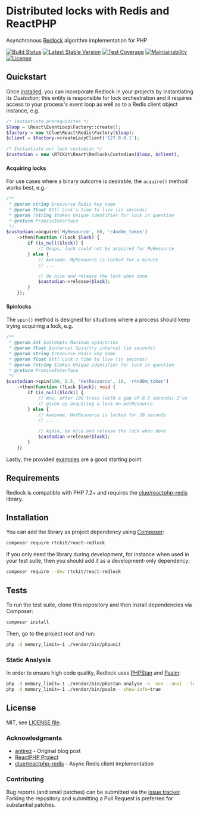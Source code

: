 # Distributed locks with Redis and ReactPHP

Asynchronous [Redlock](https://redis.io/topics/distlock) algorithm implementation for PHP

[![Build Status](https://travis-ci.com/rtckit/reactphp-redlock.svg?branch=main)](https://travis-ci.com/rtckit/reactphp-redlock)
[![Latest Stable Version](https://poser.pugx.org/rtckit/react-redlock/v/stable.png)](https://packagist.org/packages/rtckit/react-redlock)
[![Test Coverage](https://api.codeclimate.com/v1/badges/aff5ee8e8ef3b51689c2/test_coverage)](https://codeclimate.com/github/rtckit/reactphp-redlock/test_coverage)
[![Maintainability](https://api.codeclimate.com/v1/badges/aff5ee8e8ef3b51689c2/maintainability)](https://codeclimate.com/github/rtckit/reactphp-redlock/maintainability)
[![License](https://img.shields.io/badge/license-MIT-blue)](LICENSE)

## Quickstart

Once [installed](#installation), you can incorporate Redlock in your projects by instantiating its _Custodian_; this entity is responsible for lock orchestration and it requires access to your process's event loop as well as to a Redis client object instance, e.g.

```php
/* Instantiate prerequisites */
$loop = \React\EventLoop\Factory::create();
$factory = new \Clue\React\Redis\Factory($loop);
$client = $factory->createLazyClient('127.0.0.1');

/* Instantiate our lock custodian */
$custodian = new \RTCKit\React\Redlock\Custodian($loop, $client);
```

#### Acquiring locks

For use cases where a binary outcome is desirable, the `acquire()` method works best, e.g.:

```php
/**
 * @param string $resource Redis key name
 * @param float $ttl Lock's time to live (in seconds)
 * @param ?string $token Unique identifier for lock in question
 * @return PromiseInterface
 */
$custodian->acquire('MyResource', 60, 'r4nd0m_token')
    ->then(function (?Lock $lock) {
        if (is_null($lock)) {
            // Ooops, lock could not be acquired for MyResource
        } else {
            // Awesome, MyResource is locked for a minute
            // ...

            // Be nice and release the lock when done
            $custodian->release($lock);
        }
    });
```

#### Spinlocks

The `spin()` method is designed for situations where a process should keep trying acquiring a lock, e.g.

```php
/**
 * @param int $attempts Maximum spin/tries
 * @param float $interval Spin/try interval (in seconds)
 * @param string $resource Redis key name
 * @param float $ttl Lock's time to live (in seconds)
 * @param ?string $token Unique identifier for lock in question
 * @return PromiseInterface
 */
$custodian->spin(100, 0.5, 'HotResource', 10, 'r4nd0m_token')
    ->then(function (?Lock $lock): void {
        if (is_null($lock)) {
            // Wow, after 100 tries (with a gap of 0.5 seconds) I've
            // given up acquiring a lock on HotResource
        } else {
            // Awesome, HotResource is locked for 10 seconds
            // ...

            // Again, be nice and release the lock when done
            $custodian->release($lock);
        }
    })
```

Lastly, the provided [examples](examples) are a good starting point.

## Requirements

Redlock is compatible with PHP 7.2+ and requires the [clue/reactphp-redis](https://github.com/clue/reactphp-redis) library.

## Installation

You can add the library as project dependency using [Composer](https://getcomposer.org/):

```sh
composer require rtckit/react-redlock
```

If you only need the library during development, for instance when used in your test suite, then you should add it as a development-only dependency:

```sh
composer require --dev rtckit/react-redlock
```

## Tests

To run the test suite, clone this repository and then install dependencies via Composer:

```sh
composer install
```

Then, go to the project root and run:

```bash
php -d memory_limit=-1 ./vendor/bin/phpunit
```

### Static Analysis

In order to ensure high code quality, Redlock uses [PHPStan](https://github.com/phpstan/phpstan) and [Psalm](https://github.com/vimeo/psalm):

```sh
php -d memory_limit=-1 ./vendor/bin/phpstan analyse -n -vvv --ansi --level=max src
php -d memory_limit=-1 ./vendor/bin/psalm --show-info=true
```

## License

MIT, see [LICENSE file](LICENSE).

### Acknowledgments

* [antirez](http://antirez.com/news/77) - Original blog post
* [ReactPHP Project](https://reactphp.org/)
* [clue/reactphp-redis](https://github.com/clue/reactphp-redis) - Async Redis client implementation

### Contributing

Bug reports (and small patches) can be submitted via the [issue tracker](https://github.com/rtckit/reactphp-redlock/issues). Forking the repository and submitting a Pull Request is preferred for substantial patches.
